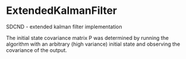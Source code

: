 # ExtendedKalmanFilter
SDCND - extended kalman filter implementation

The initial state covariance matrix P was determined by running the algorithm with an arbitrary (high variance) initial state and observing the covariance of the output.
